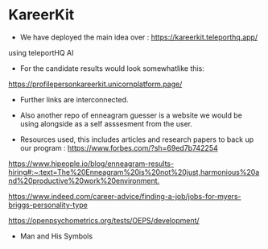 # KareerKit

- We have deployed the main idea over :
<https://kareerkit.teleporthq.app/>

using teleportHQ AI

- For the candidate results would look somewhatlike this:

<https://profilepersonkareerkit.unicornplatform.page/>

- Further links are interconnected.

- Also another repo of enneagram guesser is a website we would be using alongside as a self asssesment from the user.

- Resources used, this includes articles and research papers to back up our program :
<https://www.forbes.com/?sh=69ed7b742254>

<https://www.hipeople.io/blog/enneagram-results-hiring#:~:text=The%20Enneagram%20is%20not%20just,harmonious%20and%20productive%20work%20environment.>

<https://www.indeed.com/career-advice/finding-a-job/jobs-for-myers-briggs-personality-type>

<https://openpsychometrics.org/tests/OEPS/development/>

- Man and His Symbols
